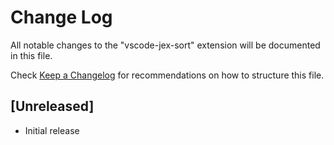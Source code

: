 # Change Log

All notable changes to the "vscode-jex-sort" extension will be documented in this file.

Check [Keep a Changelog](http://keepachangelog.com/) for recommendations on how to structure this file.

## [Unreleased]

- Initial release
